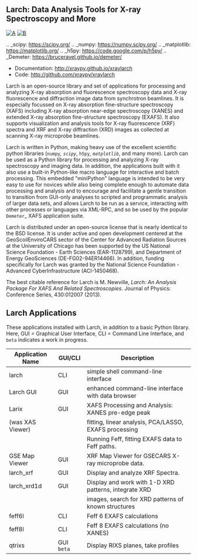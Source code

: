 ## Larch:  Data Analysis Tools for X-ray Spectroscopy and More


[![A](https://github.com/xraypy/xraylarch/actions/workflows/test-ubuntu.yml/badge.svg)](https://github.com/xraypy/xraylarch/actions/workflows/test-ubuntu.yml)
[![B](https://github.com/xraypy/xraylarch/actions/workflows/test-windows.yml/badge.svg)](https://github.com/xraypy/xraylarch/actions/workflows/test-windows.yml)

.. _scipy: https://scipy.org/
.. _numpy: https://numpy.scipy.org/
.. _matplotlib: https://matplotlib.org/
.. _h5py: https://code.google.com/p/h5py/
.. _Demeter: https://bruceravel.github.io/demeter/

* Documentation: http://xraypy.github.io/xraylarch
* Code: http://github.com/xraypy/xraylarch

Larch is an open-source library and set of applications for processing and
analyzing X-ray absorption and fluorescence spectroscopy data and X-ray
fluorescence and diffraction image data from synchrotron beamlines.  It is
especially focussed on X-ray absorption fine-structure spectroscopy (XAFS)
including X-ray absorption near-edge spectroscopy (XANES) and extended
X-ray absorption fine-structure spectroscopy (EXAFS). It also supports
visualization and analysis tools for X-ray fluorescence (XRF) spectra and
XRF and X-ray diffraction (XRD) images as collected at scanning X-ray
microprobe beamlines.

Larch is written in Python, making heavy use of the excellent scientific
python libraries (`numpy`_, `scipy`_, `h5py`_, `matplotlib`_, and many
more). Larch can be used as a Python library for processing and analyzing
X-ray spectroscopy and imaging data. In addition, the applications built
with it also use a built-in Python-like macro language for interactive and
batch processing.  This embedded "miniPython" language is intended to be very
easy to use for novices while also being complete enough to automate data
processing and analysis and to encourage and facilitate a gentle transition
to transition from GUI-only analyses to scripted and programmatic analysis
of larger data sets, and allows Larch to be run as a
service, interacting with other processes or languages via XML-RPC, and so
be used by the popular `Demeter`_ XAFS application suite.


Larch is distributed under an open-source license that is nearly identical
to the BSD license.  It is under active and open development centered at
the GeoScoilEnviroCARS sector of the Center for Advanced Radiation Sources at
the University of Chicago has been supported by the US National Science
Foundation - Earth Sciences (EAR-1128799), and Department of Energy
GeoSciences (DE-FG02-94ER14466).  In addition, funding specifically for
Larch was granted by the National Science Foundation - Advanced
CyberInfrastructure (ACI-1450468).

The best citable reference for Larch is M. Newville, *Larch: An Analysis
Package For XAFS And Related Spectroscopies*. Journal of Physics:
Conference Series, 430:012007 (2013).

## Larch Applications

These applications installed with Larch, in addition to a basic Python
library. Here, GUI = Graphical User Interface, CLI = Command Line
Interface, and `beta` indicates a work in progress.


| Application Name  | GUI/CLI    | Description                                            |
| ----------------- |----------- | ------------------------------------------------------ |
| larch             | CLI        | simple shell command-line interface                    |
| Larch GUI         | GUI        | enhanced command-line interface with data browser      |
| Larix             | GUI        | XAFS Processing and Analysis: XANES pre-edge peak      |
| (was XAS Viewer)  |            | fitting, linear analysis, PCA/LASSO, EXAFS processing  |
|                   |            | Running Feff, fitting EXAFS data to Feff paths.        |
| GSE Map Viewer    | GUI        | XRF Map Viewer for GSECARS X-ray microprobe data.      |
| larch_xrf         | GUI        | Display and analyze XRF Spectra.                       |
| larch_xrd1d       | GUI        | Display and work with 1-D XRD patterns, integrate XRD  |
|                   |            | images, search for XRD patterns of known structures    |
| feff6l            | CLI        | Feff 6 EXAFS calculations                              |
| feff8l            | CLI        | Feff 8 EXAFS calculations (no XANES)                   |
| qtrixs            | GUI `beta` | Display RIXS planes, take profiles                     |
